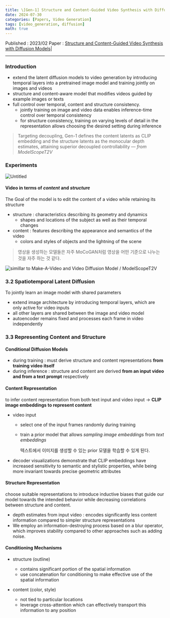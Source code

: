 ```yaml
---
title: \[Gen-1] Structure and Content-Guided Video Synthesis with Diffusion Models
date: 2024-07-30
categories: [Papers, Video Generation]
tags: [video_generation, diffusion]
math: true
---
```


Published : 2023/02
Paper : [Structure and Content-Guided Video Synthesis with Diffusion Models](https://arxiv.org/abs/2302.03011)|

---

### Introduction

- extend the latent diffusion models to video generation by introducing temporal layers into a pretrained image model and training jointly on images and videos
- structure and content-aware model that modifies videos guided by example images or texts
- full control over temporal, content and structure consistency.
    - jointly training on image and video data enables inference-time control over temporal consistency
    - for structure consistency, training on varying levels of detail in the representation allows choosing the desired setting during inference

> Targeting decoupling, Gen-1 defines the content latents as CLIP embedding and the structure latents as the monocular depth estimates, attaining superior decoupled controllability — _from ModelScopeT2V_

### Experiments

![Untitled](https://prod-files-secure.s3.us-west-2.amazonaws.com/cd5446b3-d1e6-4b52-a9c7-209e3f3c6e02/b940749e-fe98-4408-8ef2-bf7ec2a7fc01/Untitled.png)

#### Video in terms of *content* and *structure*

The Goal of the model is to edit the content of a video while retaining its structure 

- structure : characteristics describing its geometry and dynamics
    - shapes and locations of the subject as well as their temporal changes
- content : features describing the appearance and semantics of the video
    - colors and styles of objects and the lightning of the scene


> 영상을 생성하는 모델들은 자주 MoCoGAN처럼 영상을 어떤 기준으로 나누는 것을 자주 하는 것 같다.


![**simillar to Make-A-Video and Video Diffusion Model / ModelScopeT2V**](https://prod-files-secure.s3.us-west-2.amazonaws.com/cd5446b3-d1e6-4b52-a9c7-209e3f3c6e02/586048cc-13c4-455e-b52f-37ea25b98c53/Untitled.png)



### 3.2 Spatiotemporal Latent Diffusion

To jointly learn an image model with shared parameters 

- extend image architecture by introducing temporal layers, which are only active for video inputs
- all other layers are shared between the image and video model
- autoencoder remains fixed and processes each frame in video independently

### 3.3 Representing Content and Structure

#### Conditional Diffusion Models

- during training : must derive structure and content representations **from training video itself**
- during inference : structure and content are derived **from an input video and from a text prompt** respectively

#### Content Representation

to infer content representation from both text input and video input → **CLIP image embeddings to represent content**

- video input
    - select one of the input frames randomly during training
    - train a prior model that allows *sampling image embeddings* from *text embeddings*
        
        텍스트에서 이미지를 생성할 수 있는 prior 모델을 학습할 수 있게 된다.
        
- decoder visualizations demonstrate that CLIP embeddings have increased sensitivity to semantic and stylistic properties, while being more invariant towards precise geometric attributes

#### Structure Representation

choose suitable representations to introduce inductive biases that guide our model towards the intended behavior while decreasing correlations between structure and content.

- depth estimates from input video : encodes significantly less content information compared to simpler structure representations
- We employ an information-destroying process based on a blur operator, which improves stability compared to other approaches such as adding noise.

#### Conditioning Mechanisms

- structure (outline)
    - contains significant portion of the spatial information
    - use concatenation for conditioning to make effective use of the spatial information

- content (color, style)
    - not tied to particular locations
    - leverage cross-attention which can effectively transport this information to any position